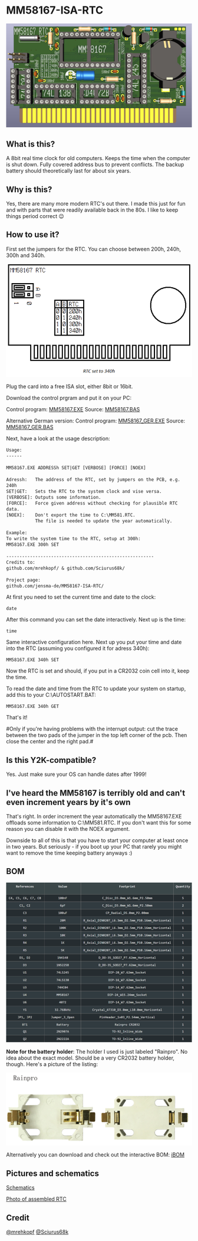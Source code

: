# MM58167-ISA-RTC
![header](./info/rtc.jpg)

## What is this?
A 8bit real time clock for old computers. Keeps the time when the computer is shut down. Fully covered address bus to prevent conflicts.
The backup battery should theoretically last for about six years.

## Why is this?
Yes, there are many more modern RTC's out there. I made this just for fun and with parts that were readily available back in the 80s. I like to keep things period correct 😉


## How to use it?
First set the jumpers for the RTC. You can choose between 200h, 240h, 300h and 340h.

![jumpers](./info/jumpers.png)

Plug the card into a free ISA slot, either 8bit or 16bit.

Download the control prgram and put it on your PC:

Control program: [MM58167.EXE](./prog/MM58167.EXE)
Source: [MM58167.BAS](./prog/MM58167.BAS)

Alternative German version:
Control program: [MM58167_GER.EXE](./prog/MM58167_GER.EXE)
Source: [MM58167_GER.BAS](./prog/MM58167_GER.BAS)

Next, have a look at the usage description:
```
Usage:
------

MM58167.EXE ADDRESSh SET|GET [VERBOSE] [FORCE] [NOEX]

Adressh:   The address of the RTC, set by jumpers on the PCB, e.g. 240h
SET|GET:   Sets the RTC to the system clock and vise versa.
[VERBOSE]: Outputs some information.
[FORCE]:   Force given address without checking for plausible RTC data.
[NOEX]:    Don't export the time to C:\MM581.RTC.
           The file is needed to update the year automatically.

Example:
To write the system time to the RTC, setup at 300h:
MM58167.EXE 300h SET

--------------------------------------------------------
Credits to:
github.com/mrehkopf/ & github.com/Sciurus68k/

Project page:
github.com/jensma-de/MM58167-ISA-RTC/
```

At first you need to set the current time and date to the clock:
```
date
```

After this command you can set the date interactively. Next up is the time:

```
time
```

Same interactive configuration here. Next up you put your time and date into the RTC (assuming you configured it for adress 340h):

```
MM58167.EXE 340h SET
```

Now the RTC is set and should, if you put in a CR2032 coin cell into it, keep the time.

To read the date and time from the RTC to update your system on startup, add this to your C:\AUTOSTART.BAT:

```
MM58167.EXE 340h GET
```

That's it!

#Only if you're having problems with the interrupt output: cut the trace between the two pads of the jumper in the top left corner of the pcb. Then close the center and the right pad.#

## Is this Y2K-compatible?
Yes. Just make sure your OS can handle dates after 1999!

## I've heard the MM58167 is terribly old and can't even increment years by it's own
That's right. In order increment the year automatically the MM58167.EXE offloads some information to C:\MM581.RTC.
If you don't want this for some reason you can disable it with the NOEX argument.

Downside to all of this is that you have to start your computer at least once in two years. But seriously - if you boot up your PC that rarely you might want to remove the time keeping battery anyways :)


## BOM

![header](./info/bom.PNG)


**Note for the battery holder**: The holder I used is just labeled "Rainpro". No idea about the exact model. Should be a very CR2032 battery holder, though. Here's a picture of the listing:

![header](./info/battery.png)

Alternatively you can download and check out the interactive BOM:
[iBOM](./info/ibom.html)

## Pictures and schematics
[Schematics](./info/schematics.pdf)

[Photo of assembled RTC](./info/assembled.jpg)

## Credit
[@mrehkopf](https://github.com/mrehkopf)
[@Sciurus68k](https://github.com/Sciurus68k)
